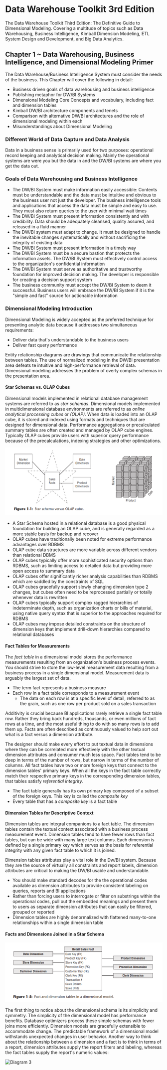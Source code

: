 # Data Warehouse Toolkit 3rd Edition 
The Data Warehouse Toolkit Third Edition: The Definitive Guide to Dimensional Modeling. Covering a multitude of topics such as Data Warehousing, Business Intelligence, Kimball Dimension Modeling, ETL System Design and Development, and Big Data Analytics. 

## Chapter 1 ~ Data Warehousing, Business Intelligence, and Dimensional Modeling Primer 
The Data Warehouse/Business Intelligence System must consider the needs of the business. This Chapter will cover the following in detail: 
* Business driven goals of data warehousing and business intelligence
* Publishing metaphor for DW/BI Systems 
* Dimensional Modeling Core Concepts and vocabulary, including fact and dimension tables 
* Kimball DW/BI architecture components and tenets 
* Comparison with alternative DW/BI architectures and the role of dimensional modeling within each
* Misunderstandings about Dimensional Modeling 

### Different World of Data Capture and Data Analysis 
Data in a business sense is primarily used for two purposes: operational record keeping and analytical decision making. Mainly the operational systems are were you but the data in and the DW/BI systems are where you get the data out. 

### Goals of Data Warehousing and Business Intelligence 
* The DW/BI System must make information easily accessible: Contents must be understandable and the data must be intuitive and obvious to the business user not just the developer. The business intelligence tools and applications that access the data must be simple and easy to use. They must also return queries to the user with minimal wait times
* The DW/BI System must present information consistently and with credibility. Data should be adequately cleansed, quality assured, and released in a fluid manner
* The DW/BI system must adapt to change. It must be designed to handle the inevitable changes systematically and without sacrificing the integrity of existing data 
* The DW/BI System must present information in a timely way
* The DW/BI System must be a secure bastion that protects the information assets. The DW/BI System must effectively control access to the organization's confidential information 
* The DW/BI System must serve as authoritative and trustworthy foundation for improved decision making. The developer is responsible for creating a decision support system 
* The business community must accept the DW/BI System to deem it successful. Business users will embrace the DW/BI System if it is the "simple and fast" source for actionable information 

### Dimensional Modeling Introduction 
Dimensional Modeling is widely accepted as the preferred technique for presenting analytic data because it addresses two simultaneous requirements: 
* Deliver data that's understandable to the business users
* Deliver fast query performance 

Entity relationship diagrams are drawings that communicate the relationship between tables. The use of normalized modeling in the DW/BI presentation area defeats te intuitive and high-performance retrieval of data. Dimensional modeling addresses the problem of overly complex schemas in the presentation area. 

#### Star Schemas vs. OLAP Cubes 
Dimensional models implemented in relational database management systems are referred to as _star schemas_. Dimensional models implemented in multidimensional database environments are referred to as _online analytical processing cubes_ or _(OLAP)_. When data is loaded into an OLAP cube, it is stored and indexed using formats and techniques that are designed for dimensional data. Performance aggregations or precalculated summary tables are often created and managed by OLAP cube engines. Typically OLAP cubes provide users with superior query performance because of the precalculations, indexing strategies and other optimizations. 

![Diagram 1](https://raw.githubusercontent.com/Jzbonner/DataEngineering/gh-pages/DataWarehouseToolkit/img-media/DWT%20Ch.%201%20Diagram%201.png)

* A Star Schema hosted in a relational database is a good physical foundation for building an OLAP cube, and is generally regarded as a more stable basis for backup and recover
* OLAP cubes have traditionally been noted for extreme performance advantages over RDBMS 
* OLAP cube data structures are more variable across different vendors than relational DBMS 
* OLAP cubes typically offer more sophisticated security options than RDBMS, such as limiting access to detailed data but providing more open access to summary data
* OLAP cubes offer significantly richer analysis capabilities than RDBMS which are saddled by the constraints of SQL
* OLAP cubes gracefully support slowly changing dimension type 2 changes, but cubes often need to be reprocessed partially or totally whenever data is rewritten 
* OLAP cubes typically support complex ragged hierarchies of indeterminate depth, such as organization charts or bills of material, using native query syntax that is superior to the approaches required for RDBMS 
* OLAP cubes may impose detailed constraints on the structure of dimension keys that implement  drill-down hierarchies compared to relational databases 

#### Fact Tables for Measurements 
The _fact table_ in a dimensional model stores the performance measurements resulting from an organization's business process events. You should strive to store the low-level measurement data resulting from a business process in a single dimensional model. Measurement data is arguably the largest set of data. 
* The term fact represents a business measure
* Each row in a fact table corresponds to a measurement event  
     * The data on each row is at a specific level of detail, referred to as the grain, such as one row per product sold on a sales transaction 

Additivity is crucial because BI applications rarely retrieve a single fact table row. Rather they bring back hundreds, thousands, or even millions of fact rows at a time, and the most useful thing to do with so many rows is to add them up. Facts are often described as continuously valued to help sort out what is a fact versus a dimension attribute. 

The designer should make every effort to put textual data in dimensions where they can be correlated more effectively with the other textual dimension attributes and consumer much less space. Fact tables tend to be deep in terms of the number of rows, but narrow in terms of the number of columns. All fact tables have two or more foreign keys that connect to the dimension tables' primary keys. When all the keys in the fact table correctly match their respective primary keys in the corresponding dimension tables, that tables satisfy _referential integrity_. 
* The fact table generally has its own primary key composed of a subset of the foreign keys. This key is called the _composite key_ 
* Every table that has a _composite key_ is a fact table 

#### Dimension Tables for Descriptive Context 
Dimension tables are integral companions to a fact table. The dimension tables contain the textual context associated with a business process measurement event. Dimension tables tend to have fewer rows than fact tables, but can be wide with many large text columns. Each dimension is defined by a single primary key which serves as the basis for referential integrity with any given fact table to which it is joined. 

Dimension tables attributes play a vital role in the Dw/BI system. Because they are the source of virtually all constraints and report labels, dimension attributes are critical to making the DW/BI usable and understandable.
* You should make standard decodes for the the operational codes available as dimension attributes to provide consistent labeling on queries, reports and BI applications  
* Rather than forcing users to interrogate or filter on substrings within the operational codes, pull out the embedded meanings and present them to users as separate dimension attributes that can easily be filtered, grouped or reported
* Dimension tables are highly denormalized with flattened many-to-one relationships within a single dimension table 

#### Facts and Dimensions Joined in a Star Schema 
![Diagram 2](https://raw.githubusercontent.com/Jzbonner/DataEngineering/gh-pages/DataWarehouseToolkit/img-media/DWT%20Ch.%201%20Diagram%202.png)

The first thing to notice about the dimensional schema is its simplicity and symmetry. The simplicity of the dimensional model has performance benefits. Database optimizers process these simple schemas with fewer joins more efficiently. Dimension models are gracefully extensible to accommodate change. The predictable framework of a dimensional model withstands unexpected changes in user behavior. Another way to think about the relationship between a dimension and a fact is to think in terms of a report, dimension attributes supply the report filters and labeling, whereas the fact tables supply the report's numeric values: 

![Diagram 3]()